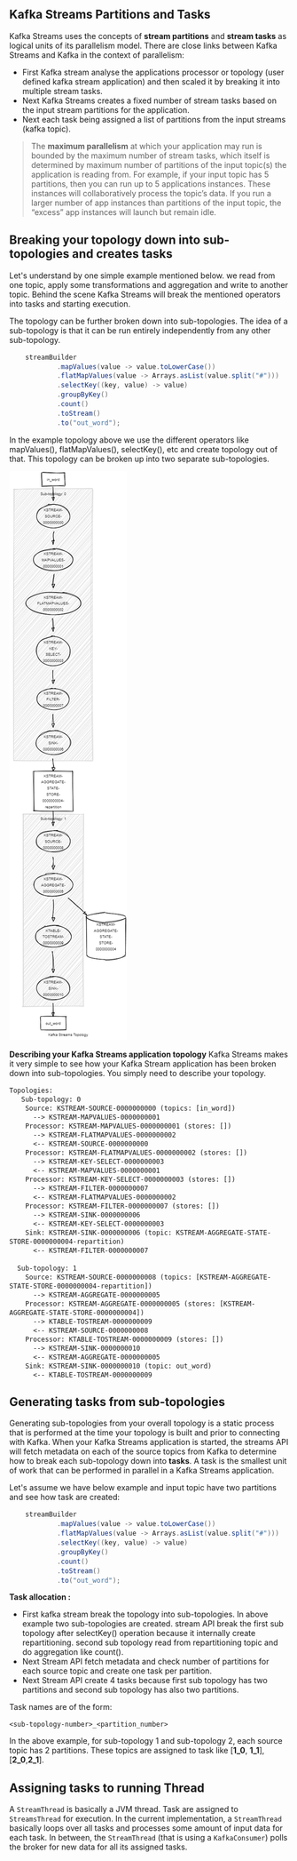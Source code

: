 ## Kafka Streams Partitions and Tasks
Kafka Streams uses the concepts of  **stream partitions**  and  **stream tasks**  as logical units of its parallelism model. There are close links between Kafka Streams and Kafka in the context of parallelism:

 - First Kafka stream analyse the applications processor or topology (user defined kafka stream application) and then scaled it by breaking it into multiple stream tasks.
 - Next Kafka Streams creates a fixed number of stream tasks based on the input stream partitions for the application.
 - Next each task being assigned a list of partitions from the input streams (kafka topic).
 

> The **maximum parallelism** at which your application may run is bounded by the maximum number of stream tasks, which itself is determined by maximum number of partitions of the input topic(s) the application is reading from. For example, if your input topic has 5 partitions, then you can run up to 5 applications instances. These instances will collaboratively process the topic’s data. If you run a larger number of app instances than partitions of the input topic, the “excess” app instances will launch but remain idle.

##  Breaking your topology down into sub-topologies and creates tasks
Let's understand by one simple example mentioned below. we read from one topic, apply some transformations and aggregation and write to another topic. Behind the scene Kafka Streams will break the mentioned operators into tasks and starting execution.

The topology can be further broken down into sub-topologies. The idea of a sub-topology is that it can be run entirely independently from any other sub-topology.

```scala
    streamBuilder
            .mapValues(value -> value.toLowerCase())
            .flatMapValues(value -> Arrays.asList(value.split("#")))
            .selectKey((key, value) -> value)
            .groupByKey()
            .count()
            .toStream()
            .to("out_word");
```
In the example topology above we use the different operators like mapValues(), flatMapValues(), selectKey(), etc and create topology out of that. This topology can be broken up into two separate sub-topologies.

![Tumbling Window](https://github.com/gurditsingh/blog/blob/gh-pages/_screenshots/topology.png?raw=true)

**Describing your Kafka Streams application topology** Kafka Streams makes it very simple to see how your Kafka Stream application has been broken down into sub-topologies. You simply need to describe your topology.

```shell
Topologies:
   Sub-topology: 0
    Source: KSTREAM-SOURCE-0000000000 (topics: [in_word])
      --> KSTREAM-MAPVALUES-0000000001
    Processor: KSTREAM-MAPVALUES-0000000001 (stores: [])
      --> KSTREAM-FLATMAPVALUES-0000000002
      <-- KSTREAM-SOURCE-0000000000
    Processor: KSTREAM-FLATMAPVALUES-0000000002 (stores: [])
      --> KSTREAM-KEY-SELECT-0000000003
      <-- KSTREAM-MAPVALUES-0000000001
    Processor: KSTREAM-KEY-SELECT-0000000003 (stores: [])
      --> KSTREAM-FILTER-0000000007
      <-- KSTREAM-FLATMAPVALUES-0000000002
    Processor: KSTREAM-FILTER-0000000007 (stores: [])
      --> KSTREAM-SINK-0000000006
      <-- KSTREAM-KEY-SELECT-0000000003
    Sink: KSTREAM-SINK-0000000006 (topic: KSTREAM-AGGREGATE-STATE-STORE-0000000004-repartition)
      <-- KSTREAM-FILTER-0000000007

  Sub-topology: 1
    Source: KSTREAM-SOURCE-0000000008 (topics: [KSTREAM-AGGREGATE-STATE-STORE-0000000004-repartition])
      --> KSTREAM-AGGREGATE-0000000005
    Processor: KSTREAM-AGGREGATE-0000000005 (stores: [KSTREAM-AGGREGATE-STATE-STORE-0000000004])
      --> KTABLE-TOSTREAM-0000000009
      <-- KSTREAM-SOURCE-0000000008
    Processor: KTABLE-TOSTREAM-0000000009 (stores: [])
      --> KSTREAM-SINK-0000000010
      <-- KSTREAM-AGGREGATE-0000000005
    Sink: KSTREAM-SINK-0000000010 (topic: out_word)
      <-- KTABLE-TOSTREAM-0000000009
```

## Generating tasks from sub-topologies
Generating sub-topologies from your overall topology is a static process that is performed at the time your topology is built and prior to connecting with Kafka. When your Kafka Streams application is started, the streams API will fetch metadata on each of the source topics from Kafka to determine how to break each sub-topology down into **tasks**. A task is the smallest unit of work that can be performed in parallel in a Kafka Streams application.

Let's assume we have below example and input topic have two partitions and see how task are created:

```scala
    streamBuilder
            .mapValues(value -> value.toLowerCase())
            .flatMapValues(value -> Arrays.asList(value.split("#")))
            .selectKey((key, value) -> value)
            .groupByKey()
            .count()
            .toStream()
            .to("out_word");
```

**Task allocation :**

 - First kafka stream break the topology into sub-topologies. In above example two sub-topologies are created. stream API break the first sub topology after selectKey() operation because it internally create repartitioning. second sub topology read from repartitioning topic and do aggregation like count().
 - Next Stream API fetch metadata and check number of partitions for each source topic and create one task per partition.
 - Next Stream API create 4 tasks because first sub topology has two partitions and second sub topology has also two partitions.

Task names are of the form: 
```shell
<sub-topology-number>_<partition_number>
```
 
 In the above example, for sub-topology 1 and sub-topology 2, each source topic has 2 partitions. These topics are assigned to task like [**1_0**,
 **1_1**],[**2_0**,**2_1**].

## Assigning tasks to running Thread

 A `StreamThread` is basically a JVM thread. Task are assigned to `StreamsThread` for execution. In the current implementation, a `StreamThread` basically loops over all tasks and processes some amount of input data for each task. In between, the `StreamThread` (that is using a `KafkaConsumer`) polls the broker for new data for all its assigned tasks.
<!--stackedit_data:
eyJoaXN0b3J5IjpbLTEyNjEyNDUzODYsLTEzNDg0ODQ4NDksLT
E5MjIwMTA5MTQsNDkwODYwNjU2LDc2MTkzODE3MiwtNjI2NDYw
MDA0LDEzMDEzMjI0NDIsLTE2OTI3Njc3MCwtODUyODYxNzQ3LD
EzMjI2MjEzMzAsMTM2MDQzNDI1LDEwMTU4MTM1MzQsLTIwODg3
NDY2MTIsMjA1NjcwNjEwNSwxOTY2ODEzNTc4LC02MDkwNzQyNT
gsNzk3ODg4NTE1LDkzOTQ5MTU5MywtNjI5NjA4MjE1LDE3MTM3
MTQwNDRdfQ==
-->